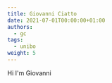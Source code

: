 ```yaml
---
title: Giovanni Ciatto
date: 2021-07-01T00:00:00+01:00
authors:
  - gc
tags:
  - unibo
weight: 5
---
```


Hi I'm Giovanni